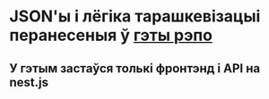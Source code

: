 # JSON'ы і лёгіка тарашкевізацыі перанесеныя ў [гэты рэпо](https://github.com/GooseOb/taraskevizer)

## У гэтым застаўся толькі фронтэнд і API на nest.js
